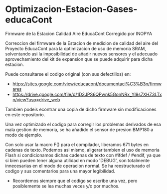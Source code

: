 # Optimizacion-Estacion-Gases-educaCont
Firmware de la Estacion Calidad Aire EducaCont Corregido por INOPYA

  Correccion del firmware de la Estacion de medicion de calidad del aire  del Proyecto EducaCont 
  para la optimizacion de  uso de memoria SRAM, solventando asi la imposibilidad de añadir nuevos sensores 
  y el adecuado aprovechamiento del kit de expansion que se puede adquirir para dicha estacion.
  
  Puede consultarse el codigo original (con sus defectillos) en:
  * https://sites.google.com/view/educacont/documentaci%C3%B3n/firmwares
  * https://drive.google.com/file/d/1D3JPS6QPwnk5GonNRx_Yl9s7XHZ3LTxn/view?usp=drive_web
  
  Tambien podeis econtrar una copia de dicho firmware sin modificaciones en este repositorio.

  Una vez optimizado el codigo para corregir los problemas derivados de esa mala gestion de memoria, 
  se ha añadido el sensor de presion BMP180 a modo de ejemplo.
  
  Con solo usar la macro F() para el compilador, liberamos 671 bytes en cadenas de texto.
  Podemos asi mismo, aligerar tambien el uso de memoria Flash si condicionamos dichas cadenas de texto con
  #ifdef / #endif, ya que si bien pueden tener alguna utilidad en modo 'DEBUG', 
  son totalmente innecesarias en el modo de operacion normal.
  Se ha reestructurado el codigo y sus comentarios para una mayor legibilidad.
  
  * Recordemos siempre que el codigo se escribe una vez, pero posiblemente se lea muchas veces y/o por muchos.
